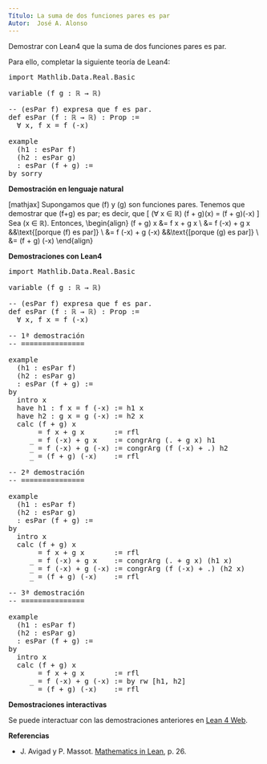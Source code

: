 ```yaml
---
Título: La suma de dos funciones pares es par
Autor:  José A. Alonso
---
```


Demostrar con Lean4 que la suma de dos funciones pares es par.

Para ello, completar la siguiente teoría de Lean4:

<pre lang="lean">
import Mathlib.Data.Real.Basic

variable (f g : ℝ → ℝ)

-- (esPar f) expresa que f es par.
def esPar (f : ℝ → ℝ) : Prop :=
  ∀ x, f x = f (-x)

example
  (h1 : esPar f)
  (h2 : esPar g)
  : esPar (f + g) :=
by sorry
</pre>
<!--more-->

<b>Demostración en lenguaje natural</b>

[mathjax]
Supongamos que \(f\) y \(g\) son funciones pares. Tenemos que demostrar que \(f+g\) es par; es decir, que
\[ (∀ x ∈ ℝ) (f + g)(x) = (f + g)(-x) \]
Sea \(x ∈ ℝ\). Entonces,
\begin{align}
   (f + g) x &= f x + g x       \\
             &= f (-x) + g x    &&\text{[porque \(f\) es par]} \\
             &= f (-x) + g (-x) &&\text{[porque \(g\) es par]} \\
             &= (f + g) (-x)
\end{align}

<b>Demostraciones con Lean4</b>

<pre lang="lean">
import Mathlib.Data.Real.Basic

variable (f g : ℝ → ℝ)

-- (esPar f) expresa que f es par.
def esPar (f : ℝ → ℝ) : Prop :=
  ∀ x, f x = f (-x)

-- 1ª demostración
-- ===============

example
  (h1 : esPar f)
  (h2 : esPar g)
  : esPar (f + g) :=
by
  intro x
  have h1 : f x = f (-x) := h1 x
  have h2 : g x = g (-x) := h2 x
  calc (f + g) x
       = f x + g x       := rfl
     _ = f (-x) + g x    := congrArg (. + g x) h1
     _ = f (-x) + g (-x) := congrArg (f (-x) + .) h2
     _ = (f + g) (-x)    := rfl

-- 2ª demostración
-- ===============

example
  (h1 : esPar f)
  (h2 : esPar g)
  : esPar (f + g) :=
by
  intro x
  calc (f + g) x
       = f x + g x       := rfl
     _ = f (-x) + g x    := congrArg (. + g x) (h1 x)
     _ = f (-x) + g (-x) := congrArg (f (-x) + .) (h2 x)
     _ = (f + g) (-x)    := rfl

-- 3ª demostración
-- ===============

example
  (h1 : esPar f)
  (h2 : esPar g)
  : esPar (f + g) :=
by
  intro x
  calc (f + g) x
       = f x + g x       := rfl
     _ = f (-x) + g (-x) := by rw [h1, h2]
     _ = (f + g) (-x)    := rfl
</pre>

<b>Demostraciones interactivas</b>

Se puede interactuar con las demostraciones anteriores en <a href="https://lean.math.hhu.de/#url=https://raw.githubusercontent.com/jaalonso/Calculemus2/main/src/Suma_funciones_pares.lean" rel="noopener noreferrer" target="_blank">Lean 4 Web</a>.

<b>Referencias</b>

<ul>
<li> J. Avigad y P. Massot. <a href="https://bit.ly/3U4UjBk">Mathematics in Lean</a>, p. 26.</li>
</ul>

